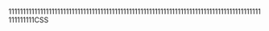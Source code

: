 1111111111111111111111111111111111111111111111111111111111111111111111111111111111111111111111111CSS
